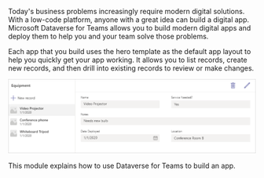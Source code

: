 Today's business problems increasingly require modern digital solutions. With a low-code platform, anyone with a great idea can build a digital app. Microsoft Dataverse for Teams allows you to build modern digital apps and deploy them to help you and your team solve those problems.

Each app that you build uses the hero template as the default app layout to help you quickly get your app working. It allows you to list records, create new records, and then drill into existing records to review or make changes.

![Screenshot showing the Teams sample app in Power Apps.](../media/01-example-app.png)

This module explains how to use Dataverse for Teams to build an app.
